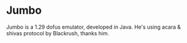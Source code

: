 Jumbo
==========
Jumbo is a 1.29 dofus emulator, developed in Java.
He's using acara & shivas protocol by Blackrush, thanks him.

